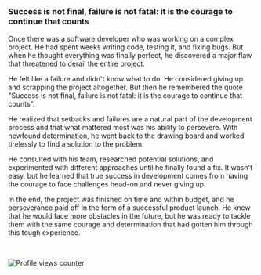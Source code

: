 ##   
  

  
  



### Success is not final, failure is not fatal: it is the courage to continue that counts  


Once there was a software developer who was working on a complex project. He had spent weeks writing code, testing it, and fixing bugs. But when he thought everything was finally perfect, he discovered a major flaw that threatened to derail the entire project.

He felt like a failure and didn't know what to do. He considered giving up and scrapping the project altogether. But then he remembered the quote "Success is not final, failure is not fatal: it is the courage to continue that counts".

He realized that setbacks and failures are a natural part of the development process and that what mattered most was his ability to persevere. With newfound determination, he went back to the drawing board and worked tirelessly to find a solution to the problem.

He consulted with his team, researched potential solutions, and experimented with different approaches until he finally found a fix. It wasn't easy, but he learned that true success in development comes from having the courage to face challenges head-on and never giving up.

In the end, the project was finished on time and within budget, and he perseverance paid off in the form of a successful product launch. He knew that he would face more obstacles in the future, but he was ready to tackle them with the same courage and determination that had gotten him through this tough experience.  

<br/>  

![Profile views counter](https://komarev.com/ghpvc/?username=flurryunicorn&&style=flat-square)  
  
<br/>  

